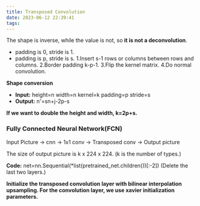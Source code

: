 ```yaml
---
title: Transposed Convolution
date: 2023-06-12 22:39:41
tags:
---
```


The shape is inverse, while the value is not, so **it is not a deconvolution**.

- padding is 0, stride is 1.
- padding is p, stride is s.
1.Insert s-1 rows or columns between rows and columns.
2.Border padding k-p-1.
3.Flip the kernel matrix.
4.Do normal convolution.

**Shape conversion**
- **Input:**
height=n
width=n
kernel=k
padding=p
stride=s
- **Output:**
n'=sn+j-2p-s

**If we want to double the height and width, k=2p+s.**

### Fully Connected Neural Network(FCN)
Input Picture -> cnn -> 1x1 conv -> Transposed conv -> Output picture

The size of output picture is k x 224 x 224. (k is the number of types.)

**Code:**
net=nn.Sequential(*list(pretrained_net.children())[:-2])
(Delete the last two layers.)

**Initialize the transposed convolution layer with bilinear interpolation upsampling. For the convolution layer, we use xavier initialization parameters.**